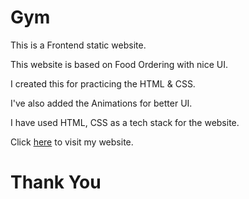 # Gym

This is a Frontend static website.

This website is based on Food Ordering with nice UI.

I created this for practicing the HTML & CSS.

I've also added the Animations for better UI.

I have used HTML, CSS as a tech stack for the website.

Click [here](https://akashsahu1998.github.io/Food-Ordering-Website/) to visit my website.

# Thank You
